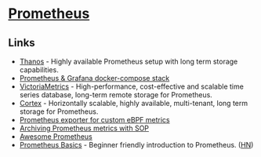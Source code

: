 # [Prometheus](https://prometheus.io/)

## Links

- [Thanos](https://github.com/improbable-eng/thanos) - Highly available Prometheus setup with long term storage capabilities.
- [Prometheus & Grafana docker-compose stack](https://github.com/vegasbrianc/prometheus)
- [VictoriaMetrics](https://github.com/VictoriaMetrics/VictoriaMetrics) - High-performance, cost-effective and scalable time series database, long-term remote storage for Prometheus.
- [Cortex](https://github.com/cortexproject/cortex) - Horizontally scalable, highly available, multi-tenant, long term storage for Prometheus.
- [Prometheus exporter for custom eBPF metrics](https://github.com/cloudflare/ebpf_exporter)
- [Archiving Prometheus metrics with SOP](https://www.rapidloop.com/blog/prometheus-metrics-archiving.html)
- [Awesome Prometheus](https://github.com/roaldnefs/awesome-prometheus#readme)
- [Prometheus Basics](https://github.com/yolossn/Prometheus-Basics#readme) - Beginner friendly introduction to Prometheus. ([HN](https://news.ycombinator.com/item?id=23150860))
